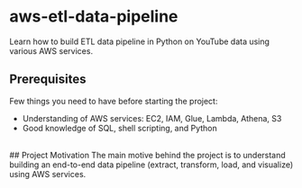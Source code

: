# aws-etl-data-pipeline

Learn how to build ETL data pipeline in Python on YouTube data using various AWS services.

## Prerequisites
Few things you need to have before starting the project:
- Understanding of AWS services: EC2, IAM, Glue, Lambda, Athena, S3
- Good knowledge of SQL, shell scripting, and Python

<br />
## Project Motivation
The main motive behind the project is to understand building an end-to-end data pipeline (extract, transform, load, and visualize) using AWS services. 
